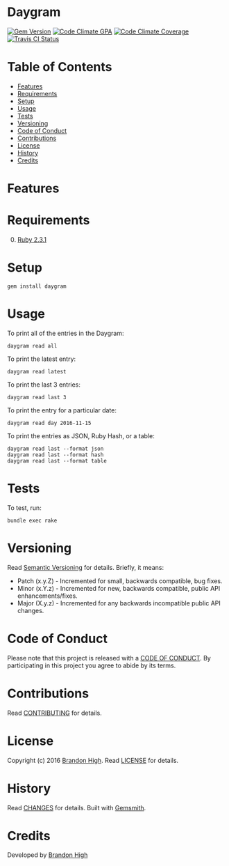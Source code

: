 # Daygram

[![Gem Version](https://badge.fury.io/rb/daygram.svg)](http://badge.fury.io/rb/daygram)
[![Code Climate GPA](https://codeclimate.com/github/highb/ruby-daygram.svg)](https://codeclimate.com/github/highb/ruby-daygram)
[![Code Climate Coverage](https://codeclimate.com/github/highb/ruby-daygram/coverage.svg)](https://codeclimate.com/github/highb/ruby-daygram)
[![Travis CI Status](https://secure.travis-ci.org/highb/ruby-daygram.svg)](https://travis-ci.org/highb/ruby-daygram)

<!-- Tocer[start]: Auto-generated, don't remove. -->

# Table of Contents

- [Features](#features)
- [Requirements](#requirements)
- [Setup](#setup)
- [Usage](#usage)
- [Tests](#tests)
- [Versioning](#versioning)
- [Code of Conduct](#code-of-conduct)
- [Contributions](#contributions)
- [License](#license)
- [History](#history)
- [Credits](#credits)

<!-- Tocer[finish]: Auto-generated, don't remove. -->

# Features

# Requirements

0. [Ruby 2.3.1](https://www.ruby-lang.org)

# Setup

<!-- For a secure install, type the following (recommended):

    gem cert --add <(curl --location --silent /gem-public.pem)
    gem install daygram --trust-policy MediumSecurity

NOTE: A HighSecurity trust policy would be best but MediumSecurity enables signed gem verification
while allowing the installation of unsigned dependencies since they are beyond the scope of this
gem.

For an insecure install, type the following (not recommended): -->

    gem install daygram


# Usage

To print all of the entries in the Daygram:

    daygram read all

To print the latest entry:

    daygram read latest

To print the last 3 entries:

    daygram read last 3

To print the entry for a particular date:

    daygram read day 2016-11-15

To print the entries as JSON, Ruby Hash, or a table:

    daygram read last --format json
    daygram read last --format hash
    daygram read last --format table

# Tests

To test, run:

    bundle exec rake

# Versioning

Read [Semantic Versioning](http://semver.org) for details. Briefly, it means:

- Patch (x.y.Z) - Incremented for small, backwards compatible, bug fixes.
- Minor (x.Y.z) - Incremented for new, backwards compatible, public API enhancements/fixes.
- Major (X.y.z) - Incremented for any backwards incompatible public API changes.

# Code of Conduct

Please note that this project is released with a [CODE OF CONDUCT](CODE_OF_CONDUCT.md). By
participating in this project you agree to abide by its terms.

# Contributions

Read [CONTRIBUTING](CONTRIBUTING.md) for details.

# License

Copyright (c) 2016 [Brandon High](https://brandon-high.com).
Read [LICENSE](LICENSE.md) for details.

# History

Read [CHANGES](CHANGES.md) for details.
Built with [Gemsmith](https://github.com/bkuhlmann/gemsmith).

# Credits

Developed by [Brandon High](https://brandon-high.com)

